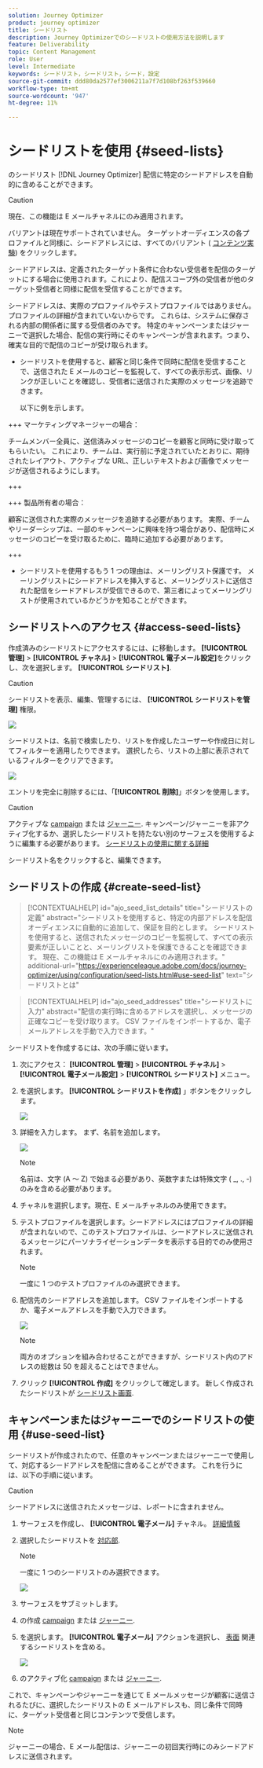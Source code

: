 ```yaml
---
solution: Journey Optimizer
product: journey optimizer
title: シードリスト
description: Journey Optimizerでのシードリストの使用方法を説明します
feature: Deliverability
topic: Content Management
role: User
level: Intermediate
keywords: シードリスト，シードリスト，シード，設定
source-git-commit: ddd80da2577ef3006211a7f7d108bf263f539660
workflow-type: tm+mt
source-wordcount: '947'
ht-degree: 11%

---
```


# シードリストを使用 {#seed-lists}

のシードリスト [!DNL Journey Optimizer] 配信に特定のシードアドレスを自動的に含めることができます。

>[!CAUTION]
>
>現在、この機能は E メールチャネルにのみ適用されます。
>
>バリアントは現在サポートされていません。 ターゲットオーディエンスの各プロファイルと同様に、シードアドレスには、すべてのバリアント ( [コンテンツ実験](../campaigns/get-started-experiment.md)) をクリックします。

シードアドレスは、定義されたターゲット条件に合わない受信者を配信のターゲットにする場合に使用されます。これにより、配信スコープ外の受信者が他のターゲット受信者と同様に配信を受信することができます。

シードアドレスは、実際のプロファイルやテストプロファイルではありません。プロファイルの詳細が含まれていないからです。 これらは、システムに保存される内部の関係者に属する受信者のみです。 特定のキャンペーンまたはジャーニーで選択した場合、配信の実行時にそのキャンペーンが含まれます。つまり、確実な目的で配信のコピーが受け取られます。

* シードリストを使用すると、顧客と同じ条件で同時に配信を受信することで、送信された E メールのコピーを監視して、すべての表示形式、画像、リンクが正しいことを確認し、受信者に送信された実際のメッセージを追跡できます。

  以下に例を示します。

+++ マーケティングマネージャーの場合：

  チームメンバー全員に、送信済みメッセージのコピーを顧客と同時に受け取ってもらいたい。 これにより、チームは、実行前に予定されていたとおりに、期待されたレイアウト、アクティブな URL、正しいテキストおよび画像でメッセージが送信されるようにします。

+++

+++ 製品所有者の場合：

  顧客に送信された実際のメッセージを追跡する必要があります。 実際、チームやリーダーシップは、一部のキャンペーンに興味を持つ場合があり、配信時にメッセージのコピーを受け取るために、臨時に追加する必要があります。

+++

* シードリストを使用するもう 1 つの理由は、メーリングリスト保護です。 メーリングリストにシードアドレスを挿入すると、メーリングリストに送信された配信をシードアドレスが受信できるので、第三者によってメーリングリストが使用されているかどうかを知ることができます。

## シードリストへのアクセス {#access-seed-lists}

作成済みのシードリストにアクセスするには、に移動します。 **[!UICONTROL 管理]** > **[!UICONTROL チャネル]** > **[!UICONTROL 電子メール設定]**&#x200B;をクリックし、次を選択します。 **[!UICONTROL シードリスト]**.

<!--
>[!CAUTION]
>
>Permissions to view, export and manage the seed lists are restricted to [Journey Administrators](../administration/ootb-product-profiles.md#journey-administrator). Learn more on managing [!DNL Journey Optimizer] users' access rights in [this section](../administration/permissions-overview.md).-->

>[!CAUTION]
>
>シードリストを表示、編集、管理するには、 **[!UICONTROL シードリストを管理]** 権限。

![](assets/seed-list-access.png)

シードリストは、名前で検索したり、リストを作成したユーザーや作成日に対してフィルターを適用したりできます。 選択したら、リストの上部に表示されているフィルターをクリアできます。

![](assets/seed-list-filtering.png)

エントリを完全に削除するには、「**[!UICONTROL 削除]**」ボタンを使用します。

>[!CAUTION]
>
>アクティブな [campaign](../campaigns/review-activate-campaign.md) または [ジャーニー](../building-journeys/publishing-the-journey.md). キャンペーン/ジャーニーを非アクティブ化するか、選択したシードリストを持たない別のサーフェスを使用するように編集する必要があります。 [シードリストの使用に関する詳細](#use-seed-list)

シードリスト名をクリックすると、編集できます。 <!--Use the **[!UICONTROL Edit]** button to edit a seed list.-->

## シードリストの作成 {#create-seed-list}

>[!CONTEXTUALHELP]
>id="ajo_seed_list_details"
>title="シードリストの定義"
>abstract="シードリストを使用すると、特定の内部アドレスを配信オーディエンスに自動的に追加して、保証を目的とします。 シードリストを使用すると、送信されたメッセージのコピーを監視して、すべての表示要素が正しいことと、メーリングリストを保護できることを確認できます。 現在、この機能は E メールチャネルにのみ適用されます。"
>additional-url="https://experienceleague.adobe.com/docs/journey-optimizer/using/configuration/seed-lists.html#use-seed-list" text="シードリストとは"

>[!CONTEXTUALHELP]
>id="ajo_seed_addresses"
>title="シードリストに入力"
>abstract="配信の実行時に含めるアドレスを選択し、メッセージの正確なコピーを受け取ります。 CSV ファイルをインポートするか、電子メールアドレスを手動で入力できます。"

シードリストを作成するには、次の手順に従います。

1. 次にアクセス： **[!UICONTROL 管理]** > **[!UICONTROL チャネル]** > **[!UICONTROL 電子メール設定]** > **[!UICONTROL シードリスト]** メニュー。

1. を選択します。 **[!UICONTROL シードリストを作成]** 」ボタンをクリックします。

   ![](assets/seed-list-create-button.png)

1. 詳細を入力します。 まず、名前を追加します。

   ![](assets/seed-list-details.png)

   >[!NOTE]
   >
   >名前は、文字 (A ～ Z) で始まる必要があり、英数字または特殊文字 ( _, ., -) のみを含める必要があります。

1. チャネルを選択します。現在、E メールチャネルのみ使用できます。

1. テストプロファイルを選択します。シードアドレスにはプロファイルの詳細が含まれないので、このテストプロファイルは、シードアドレスに送信されるメッセージにパーソナライゼーションデータを表示する目的でのみ使用されます。

   >[!NOTE]
   >
   >一度に 1 つのテストプロファイルのみ選択できます。

1. 配信先のシードアドレスを追加します。 CSV ファイルをインポートするか、電子メールアドレスを手動で入力できます。

   ![](assets/seed-list-email-addresses.png)

   >[!NOTE]
   >
   >両方のオプションを組み合わせることができますが、シードリスト内のアドレスの総数は 50 を超えることはできません。

1. クリック **[!UICONTROL 作成]** をクリックして確定します。 新しく作成されたシードリストが [シードリスト画面](#access-seed-lists).

## キャンペーンまたはジャーニーでのシードリストの使用 {#use-seed-list}

シードリストが作成されたので、任意のキャンペーンまたはジャーニーで使用して、対応するシードアドレスを配信に含めることができます。 これを行うには、以下の手順に従います。

>[!CAUTION]
>
>シードアドレスに送信されたメッセージは、レポートに含まれません。

1. サーフェスを作成し、 **[!UICONTROL 電子メール]** チャネル。 [詳細情報](../email/email-settings.md)

1. 選択したシードリストを [対応部](../email/email-settings.md#seed-list).

   >[!NOTE]
   >
   >一度に 1 つのシードリストのみ選択できます。

   ![](assets/seed-list-surface.png)

1. サーフェスをサブミットします。

1. の作成 [campaign](../campaigns/create-campaign.md) または [ジャーニー](../building-journeys/journey-gs.md).

1. を選択します。 **[!UICONTROL 電子メール]** アクションを選択し、 [表面](channel-surfaces.md) 関連するシードリストを含める。

   ![](assets/seed-list-campaign-email.png)

1. のアクティブ化 [campaign](../campaigns/review-activate-campaign.md) または [ジャーニー](../building-journeys/publishing-the-journey.md).

これで、キャンペーンやジャーニーを通じて E メールメッセージが顧客に送信されるたびに、選択したシードリストの E メールアドレスも、同じ条件で同時に、ターゲット受信者と同じコンテンツで受信します。

>[!NOTE]
>
>ジャーニーの場合、E メール配信は、ジャーニーの初回実行時にのみシードアドレスに送信されます。

